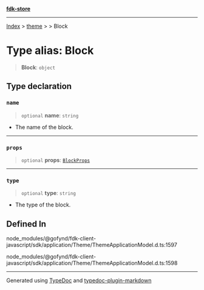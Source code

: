 [**fdk-store**](../../../README.md)
***

[Index](../../../API.md) > [theme](../../README.md) > [<internal>](../README.md) > Block

# Type alias: Block

> **Block**: `object`

## Type declaration

### `name`

> `optional` **name**: `string`

- The name of the block.

***

### `props`

> `optional` **props**: [`BlockProps`](type-alias.BlockProps.md)

***

### `type`

> `optional` **type**: `string`

- The type of the block.

## Defined In

node\_modules/@gofynd/fdk-client-javascript/sdk/application/Theme/ThemeApplicationModel.d.ts:1597

node\_modules/@gofynd/fdk-client-javascript/sdk/application/Theme/ThemeApplicationModel.d.ts:1598

***
Generated using [TypeDoc](https://typedoc.org/) and [typedoc-plugin-markdown](https://www.npmjs.com/package/typedoc-plugin-markdown)
